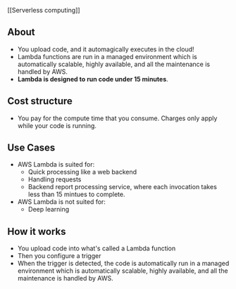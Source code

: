 [[Serverless computing]]

## About
- You upload code, and it automagically executes in the cloud!
- Lambda functions are run in a managed environment which is automatically scalable, highly available, and all the maintenance is handled by AWS.
- **Lambda is designed to run code under 15 minutes**.

## Cost structure
- You pay for the compute time that you consume. Charges only apply while your code is running.

## Use Cases
- AWS Lambda is suited for:
	- Quick processing like a web backend
	- Handling requests
	- Backend report processing service, where each invocation takes less than 15 mintues to complete.
- AWS Lambda is not suited for:
	- Deep learning

## How it works
- You upload code into what's called a Lambda function
- Then you configure a trigger
- When the trigger is detected, the code is automatically run in a managed environment which is automatically scalable, highly available, and all the maintenance is handled by AWS.